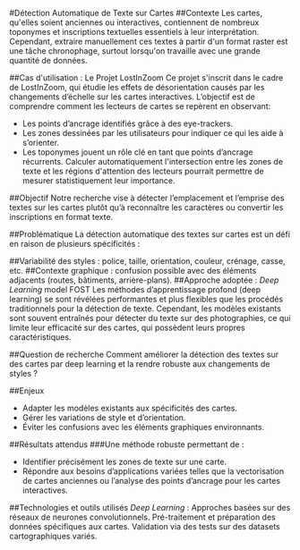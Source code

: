 #Détection Automatique de Texte sur Cartes
##Contexte
Les cartes, qu'elles soient anciennes ou interactives, contiennent de nombreux toponymes et inscriptions textuelles essentiels à leur interprétation. Cependant, extraire manuellement ces textes à partir d'un format raster est une tâche chronophage, surtout lorsqu'on travaille avec une grande quantité de données.

##Cas d'utilisation : Le Projet LostInZoom
Ce projet s'inscrit dans le cadre de LostInZoom, qui étudie les effets de désorientation causés par les changements d’échelle sur les cartes interactives. L’objectif est de comprendre comment les lecteurs de cartes se repèrent en observant: 
- Les points d’ancrage identifiés grâce à des eye-trackers.
- Les zones dessinées par les utilisateurs pour indiquer ce qui les aide à s’orienter.
- Les toponymes jouent un rôle clé en tant que points d’ancrage récurrents. Calculer automatiquement l'intersection entre les zones de texte et les régions d'attention des lecteurs pourrait permettre de mesurer statistiquement leur importance.

##Objectif
Notre recherche vise à détecter l’emplacement et l’emprise des textes sur les cartes plutôt qu’à reconnaître les caractères ou convertir les inscriptions en format texte.

##Problématique
La détection automatique des textes sur cartes est un défi en raison de plusieurs spécificités :

##Variabilité des styles : police, taille, orientation, couleur, crénage, casse, etc.
##Contexte graphique : confusion possible avec des éléments adjacents (routes, bâtiments, arrière-plans).
##Approche adoptée : *Deep Learning* model FOST
Les méthodes d’apprentissage profond (deep learning) se sont révélées performantes et plus flexibles que les procédés traditionnels pour la détection de texte. Cependant, les modèles existants sont souvent entraînés pour détecter du texte sur des photographies, ce qui limite leur efficacité sur des cartes, qui possèdent leurs propres caractéristiques.

##Question de recherche
Comment améliorer la détection des textes sur des cartes par deep learning et la rendre robuste aux changements de styles ?

##Enjeux
- Adapter les modèles existants aux spécificités des cartes.
- Gérer les variations de style et d’orientation.
- Éviter les confusions avec les éléments graphiques environnants.

##Résultats attendus
###Une méthode robuste permettant de :
- Identifier précisément les zones de texte sur une carte.
- Répondre aux besoins d’applications variées telles que la vectorisation de cartes anciennes ou l’analyse des points d’ancrage pour les cartes interactives.
  
##Technologies et outils utilisés
*Deep Learning* : Approches basées sur des réseaux de neurones convolutionnels.
Pré-traitement et préparation des données spécifiques aux cartes.
Validation via des tests sur des datasets cartographiques variés.
